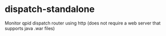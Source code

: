 # dispatch-standalone
Monitor qpid dispatch router using http (does not require a web server that supports java .war files)
